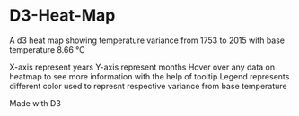 # D3-Heat-Map
A d3 heat map showing temperature variance from 1753 to 2015 with base temperature 8.66 °C

X-axis represent years 
Y-axis represent months
Hover over any data on heatmap to see more information with the help of tooltip
Legend represents different color used to represnt respective variance from base temperature

Made with D3 

